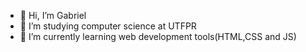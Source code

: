 - 👋 Hi, I’m Gabriel
- 👀 I’m studying computer science at UTFPR
- 🌱 I’m currently learning web development tools(HTML,CSS and JS)


<!---
Gabriel-Bueno32/Gabriel-Bueno32 is a ✨ special ✨ repository because its `README.md` (this file) appears on your GitHub profile.
You can click the Preview link to take a look at your changes.
--->
